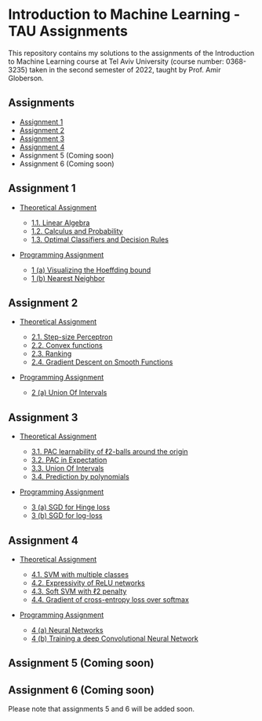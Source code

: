 # Introduction to Machine Learning - TAU Assignments

This repository contains my solutions to the assignments of the Introduction to Machine Learning course at Tel Aviv University (course number: 0368-3235) taken in the second semester of 2022, taught by Prof. Amir Globerson.
## Assignments

- [Assignment 1](./Assignment%201)
- [Assignment 2](./Assignment%202)
- [Assignment 3](./Assignment%203)
- [Assignment 4](./Assignment%204)
- Assignment 5 (Coming soon)
- Assignment 6 (Coming soon)

## Assignment 1

- [Theoretical Assignment](./Assignment%201/Assignment%201.pdf)
  - [1.1. Linear Algebra](./Assignment%201/Assignment%201%20-%20Solution%20-%20Lior%20Erenreich.pdf)
  - [1.2. Calculus and Probability](./Assignment%201/Assignment%201%20-%20Solution%20-%20Lior%20Erenreich.pdf)
  - [1.3. Optimal Classifiers and Decision Rules](./Assignment%201/Assignment%201%20-%20Solution%20-%20Lior%20Erenreich.pdf)

- [Programming Assignment](./Assignment%201/Assignment%201.pdf)
  - [1 (a) Visualizing the Hoeffding bound](./Assignment%201/KNN.py)
  - [1 (b) Nearest Neighbor](./Assignment%201/KNN.py)

## Assignment 2

- [Theoretical Assignment](./Assignment%202/Assignment%202%20-%20Solution%20-%20Lior%20Erenreich.pdf)
  - [2.1. Step-size Perceptron](./Assignment%202/Assignment%202%20-%20Solution%20-%20Lior%20Erenreich.pdf)
  - [2.2. Convex functions](./Assignment%202/Assignment%202%20-%20Solution%20-%20Lior%20Erenreich.pdf)
  - [2.3. Ranking](./Assignment%202/Assignment%202%20-%20Solution%20-%20Lior%20Erenreich.pdf)
  - [2.4. Gradient Descent on Smooth Functions](./Assignment%202/Assignment%202%20-%20Solution%20-%20Lior%20Erenreich.pdf)

- [Programming Assignment](./Assignment%202/Assignment%202.pdf)
  - [2 (a) Union Of Intervals](./Assignment%202/assignment2.py)

## Assignment 3

- [Theoretical Assignment](./Assignment%203/Assignment%203%20-%20Solution%20-%20Lior%20Erenreich.pdf)
  - [3.1. PAC learnability of ℓ2-balls around the origin](./Assignment%203/Assignment%203%20-%20Solution%20-%20Lior%20Erenreich.pdf)
  - [3.2. PAC in Expectation](./Assignment%203/Assignment%203%20-%20Solution%20-%20Lior%20Erenreich.pdf)
  - [3.3. Union Of Intervals](./Assignment%203/Assignment%203%20-%20Solution%20-%20Lior%20Erenreich.pdf)
  - [3.4. Prediction by polynomials](./Assignment%203/Assignment%203%20-%20Solution%20-%20Lior%20Erenreich.pdf)

- [Programming Assignment](./Assignment%203/Assignment%203.pdf)
  - [3 (a) SGD for Hinge loss](./Assignment%203/sgd.py)
  - [3 (b) SGD for log-loss](./Assignment%203/sgd.py)

## Assignment 4 

- [Theoretical Assignment](./Assignment%204/Assignment%204%20-%20Solution%20-%20Lior%20Erenreich.pdf)
  - [4.1. SVM with multiple classes](./Assignment%204/Assignment%203%20-%20Solution%20-%20Lior%20Erenreich.pdf)
  - [4.2. Expressivity of ReLU networks](./Assignment%204/Assignment%204%20-%20Solution%20-%20Lior%20Erenreich.pdf)
  - [4.3. Soft SVM with ℓ2 penalty](./Assignment%204/Assignment%204%20-%20Solution%20-%20Lior%20Erenreich.pdf)
  - [4.4. Gradient of cross-entropy loss over softmax](./Assignment%204/Assignment%204%20-%20Solution%20-%20Lior%20Erenreich.pdf)

- [Programming Assignment](./Assignment%204/Assignment%204.pdf)
  - [4 (a) Neural Networks](./Assignment%204/backprop_main.py)
  - [4 (b) Training a deep Convolutional Neural Network](./Assignment%204/alexnet.ipynb)


## Assignment 5 (Coming soon)

## Assignment 6 (Coming soon)

Please note that assignments 5 and 6 will be added soon.
